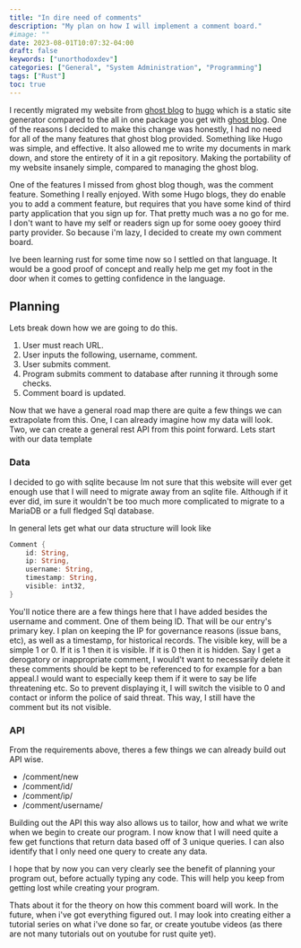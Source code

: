 ```yaml
---
title: "In dire need of comments"
description: "My plan on how I will implement a comment board."
#image: ""
date: 2023-08-01T10:07:32-04:00
draft: false
keywords: ["unorthodoxdev"]
categories: ["General", "System Administration", "Programming"]
tags: ["Rust"]
toc: true
---
```


I recently migrated my website from [ghost blog](https://ghost.org/) to [hugo](https://gohugo.io/) which is a static site generator compared to the all in one package you get with [ghost blog](https://ghost.org/). One of the reasons I decided to make this change was honestly, I had no need for all of the many features that ghost blog provided. Something like Hugo was simple, and effective. It also allowed me to write my documents in mark down, and store the entirety of it in a git repository. Making the portability of my website insanely simple, compared to managing the ghost blog.

One of the features I missed from ghost blog though, was the comment feature. Something I really enjoyed. With some Hugo blogs, they do enable you to add a comment feature, but requires that you have some kind of third party application that you sign up for. That pretty much was a no go for me. I don't want to have my self or readers sign up for some ooey gooey third party provider. So because i'm lazy, I decided to create my own comment board.

Ive been learning rust for some time now so I settled on that language. It would be a good proof of concept and really help me get my foot in the door when it comes to getting confidence in the language.

## Planning

Lets break down how we are going to do this.

1. User must reach URL.
2. User inputs the following, username, comment.
3. User submits comment.
4. Program submits comment to database after running it through some checks.
5. Comment board is updated.

Now that we have a general road map there are quite a few things we can extrapolate from this. One, I can already imagine how my data will look. Two, we can create a general rest API from this point forward. Lets start with our data template

### Data

I decided to go with sqlite because Im not sure that this website will ever get enough use that I will need to migrate away from an sqlite file. Although if it ever did, im sure it wouldn't be too much more complicated to migrate to a MariaDB or a full fledged Sql database.

In general lets get what our data structure will look like

```rust
Comment {
    id: String,
    ip: String,
    username: String,
    timestamp: String,
    visible: int32,
}
```

You'll notice there are a few things here that I have added besides the username and comment. One of them being ID. That will be our entry's primary key. I plan on keeping the IP for governance reasons (issue bans, etc), as well as a timestamp, for historical records. The visible key, will be a simple 1 or 0. If it is 1 then it is visible. If it is 0 then it is hidden. Say I get a derogatory or inappropriate comment, I would't want to necessarily delete it these comments should be kept to be referenced to for example for a ban appeal.I would want to especially keep them if it were to say be life threatening etc. So to prevent displaying it, I will switch the visible to 0 and contact or inform the police of said threat. This way, I still have the comment but its not visible.

### API

From the requirements above, theres a few things we can already build out API wise.

- /comment/new
- /comment/id/<id>
- /comment/ip/<ip>
- /comment/username/<username>

Building out the API this way also allows us to tailor, how and what we write when we begin to create our program. I now know that I will need quite a few get functions that return data based off of 3 unique queries. I can also identify that I only need one query to create any data.

I hope that by now you can very clearly see the benefit of planning your program out, before actually typing any code. This will help you keep from getting lost while creating your program.

Thats about it for the theory on how this comment board will work. In the future, when i've got everything figured out. I may look into creating either a tutorial series on what i've done so far, or create youtube videos (as there are not many tutorials out on youtube for rust quite yet).
